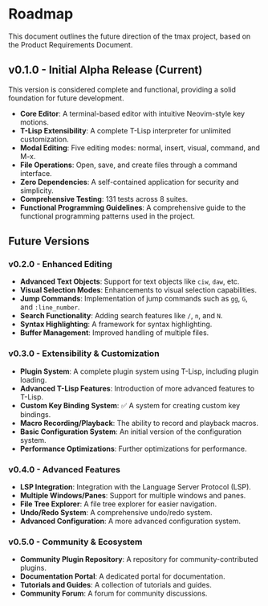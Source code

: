 # Roadmap

This document outlines the future direction of the tmax project, based on the Product Requirements Document.

## v0.1.0 - Initial Alpha Release (Current)

This version is considered complete and functional, providing a solid foundation for future development.

*   **Core Editor**: A terminal-based editor with intuitive Neovim-style key motions.
*   **T-Lisp Extensibility**: A complete T-Lisp interpreter for unlimited customization.
*   **Modal Editing**: Five editing modes: normal, insert, visual, command, and M-x.
*   **File Operations**: Open, save, and create files through a command interface.
*   **Zero Dependencies**: A self-contained application for security and simplicity.
*   **Comprehensive Testing**: 131 tests across 8 suites.
*   **Functional Programming Guidelines**: A comprehensive guide to the functional programming patterns used in the project.

## Future Versions

### v0.2.0 - Enhanced Editing

*   **Advanced Text Objects**: Support for text objects like `ciw`, `daw`, etc.
*   **Visual Selection Modes**: Enhancements to visual selection capabilities.
*   **Jump Commands**: Implementation of jump commands such as `gg`, `G`, and `:line_number`.
*   **Search Functionality**: Adding search features like `/`, `n`, and `N`.
*   **Syntax Highlighting**: A framework for syntax highlighting.
*   **Buffer Management**: Improved handling of multiple files.

### v0.3.0 - Extensibility & Customization

*   **Plugin System**: A complete plugin system using T-Lisp, including plugin loading.
*   **Advanced T-Lisp Features**: Introduction of more advanced features to T-Lisp.
*   **Custom Key Binding System**: ✅ A system for creating custom key bindings.
*   **Macro Recording/Playback**: The ability to record and playback macros.
*   **Basic Configuration System**: An initial version of the configuration system.
*   **Performance Optimizations**: Further optimizations for performance.

### v0.4.0 - Advanced Features

*   **LSP Integration**: Integration with the Language Server Protocol (LSP).
*   **Multiple Windows/Panes**: Support for multiple windows and panes.
*   **File Tree Explorer**: A file tree explorer for easier navigation.
*   **Undo/Redo System**: A comprehensive undo/redo system.
*   **Advanced Configuration**: A more advanced configuration system.

### v0.5.0 - Community & Ecosystem

*   **Community Plugin Repository**: A repository for community-contributed plugins.
*   **Documentation Portal**: A dedicated portal for documentation.
*   **Tutorials and Guides**: A collection of tutorials and guides.
*   **Community Forum**: A forum for community discussions.


